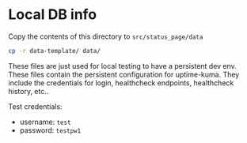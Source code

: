 # Local DB info

Copy the contents of this directory to `src/status_page/data`

```bash
cp -r data-template/ data/
```

These files are just used for local testing to have a persistent dev env. These files contain the persistent configuration for uptime-kuma. They include the credentials for login, healthcheck endpoints, healthcheck history, etc..

Test credentials:

- username: `test`
- password: `testpw1`
